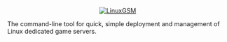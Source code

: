 <p align="center">
  <a href="https://linuxgsm.com"><img src="https://user-images.githubusercontent.com/4478206/197897104-bb718d2e-09a0-4f83-8e86-c829044750a9.jpg" alt="LinuxGSM"></a>

The command-line tool for quick, simple deployment and management of Linux dedicated game servers.
</p>
